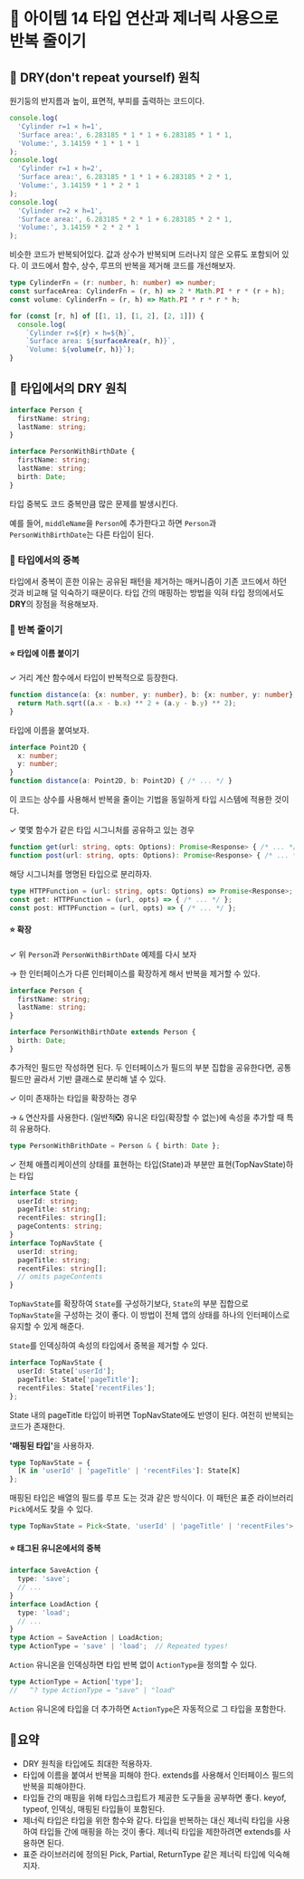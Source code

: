 # 📎 아이템 14 타입 연산과 제너릭 사용으로 반복 줄이기

## 📍 **DRY(don't repeat yourself) 원칙**

원기둥의 반지름과 높이, 표면적, 부피를 출력하는 코드이다.

```typescript
console.log(
  'Cylinder r=1 × h=1',
  'Surface area:', 6.283185 * 1 * 1 + 6.283185 * 1 * 1,
  'Volume:', 3.14159 * 1 * 1 * 1
);
console.log(
  'Cylinder r=1 × h=2',
  'Surface area:', 6.283185 * 1 * 1 + 6.283185 * 2 * 1,
  'Volume:', 3.14159 * 1 * 2 * 1
);
console.log(
  'Cylinder r=2 × h=1',
  'Surface area:', 6.283185 * 2 * 1 + 6.283185 * 2 * 1,
  'Volume:', 3.14159 * 2 * 2 * 1
);
```

비슷한 코드가 반복되어있다. 값과 상수가 반복되며 드러나지 않은 오류도 포함되어 있다. 이 코드에서 함수, 상수, 루프의 반복을 제거해 코드를 개선해보자.

```typescript
type CylinderFn = (r: number, h: number) => number;
const surfaceArea: CylinderFn = (r, h) => 2 * Math.PI * r * (r + h);
const volume: CylinderFn = (r, h) => Math.PI * r * r * h;

for (const [r, h] of [[1, 1], [1, 2], [2, 1]]) {
  console.log(
    `Cylinder r=${r} × h=${h}`,
    `Surface area: ${surfaceArea(r, h)}`,
    `Volume: ${volume(r, h)}`);
}
```

## 📍 **타입에서의 DRY 원칙**

```typescript
interface Person {
  firstName: string;
  lastName: string;
}

interface PersonWithBirthDate {
  firstName: string;
  lastName: string;
  birth: Date;
}
```

타입 중복도 코드 중복만큼 많은 문제를 발생시킨다.&#x20;

예를 들어, `middleName`을 `Person`에 추가한다고 하면 `Person`과 `PersonWithBirthDate`는 다른 타입이 된다.

### 🔗 타입에서의 중복

타입에서 중복이 흔한 이유는 공유된 패턴을 제거하는 매커니즘이 기존 코드에서 하던 것과 비교해 덜 익숙하기 때문이다. 타입 간의 매핑하는 방법을 익혀 타입 정의에서도 **DRY**의 장점을 적용해보자.

### 🔗 반복 줄이기

#### ⭐️ 타입에 이름 붙이기

✓ 거리 계산 함수에서 타입이 반복적으로 등장한다.

```typescript
function distance(a: {x: number, y: number}, b: {x: number, y: number}) {
  return Math.sqrt((a.x - b.x) ** 2 + (a.y - b.y) ** 2);
}
```

타입에 이름을 붙여보자.

```typescript
interface Point2D {
  x: number;
  y: number;
}
function distance(a: Point2D, b: Point2D) { /* ... */ }
```

이 코드는 상수를 사용해서 반복을 줄이는 기법을 동일하게 타입 시스템에 적용한 것이다.&#x20;

✓ 몇몇 함수가 같은 타입 시그니처를 공유하고 있는 경우

```typescript
function get(url: string, opts: Options): Promise<Response> { /* ... */ }
function post(url: string, opts: Options): Promise<Response> { /* ... */ }
```

해당 시그니처를 명명된 타입으로 분리하자.

```typescript
type HTTPFunction = (url: string, opts: Options) => Promise<Response>;
const get: HTTPFunction = (url, opts) => { /* ... */ };
const post: HTTPFunction = (url, opts) => { /* ... */ };
```

#### ⭐️ 확장

✓ 위 `Person`과 `PersonWithBirthDate` 예제를 다시 보자

→ 한 인터페이스가 다른 인터페이스를 확장하게 해서 반복을 제거할 수 있다.

```typescript
interface Person {
  firstName: string;
  lastName: string;
}

interface PersonWithBirthDate extends Person {
  birth: Date;
}
```

추가적인 필드만 작성하면 된다. 두 인터페이스가 필드의 부분 집합을 공유한다면, 공통 필드만 골라서 기반 클래스로 분리해 낼 수 있다.

✓ 이미 존재하는 타입을 확장하는 경우

→ `&` 연산자를 사용한다. (일반적❎) 유니온 타입(확장할 수 없는)에 속성을 추가할 때 특히 유용하다.

```typescript
type PersonWithBrithDate = Person & { birth: Date };
```

✓ 전체 애플리케이션의 상태를 표현하는 타입(State)과 부분만 표현(TopNavState)하는 타입

```typescript
interface State {
  userId: string;
  pageTitle: string;
  recentFiles: string[];
  pageContents: string;
}
interface TopNavState {
  userId: string;
  pageTitle: string;
  recentFiles: string[];
  // omits pageContents
}
```

`TopNavState`를 확장하여 `State`를 구성하기보다, `State`의 부분 집합으로 `TopNavState`을 구성하는 것이 좋다. 이 방법이 전체 앱의 상태를 하나의 인터페이스로 유지할 수 있게 해준다.

`State`를 인덱싱하여 속성의 타입에서 중복을 제거할 수 있다.

```typescript
interface TopNavState {
  userId: State['userId'];
  pageTitle: State['pageTitle'];
  recentFiles: State['recentFiles'];
};
```

State 내의 pageTitle 타입이 바뀌면 TopNavState에도 반영이 된다. 여전히 반복되는 코드가 존재한다.

**'매핑된 타입'**&#xC744; 사용하자.

```typescript
type TopNavState = {
  [K in 'userId' | 'pageTitle' | 'recentFiles']: State[K]
};
```

매핑된 타입은 배열의 필드를 루프 도는 것과 같은 방식이다. 이 패턴은 표준 라이브러리 `Pick`에서도 찾을 수 있다.

```typescript
type TopNavState = Pick<State, 'userId' | 'pageTitle' | 'recentFiles'>;
```

#### ⭐️ 태그된 유니온에서의 중복

```typescript
interface SaveAction {
  type: 'save';
  // ...
}
interface LoadAction {
  type: 'load';
  // ...
}
type Action = SaveAction | LoadAction;
type ActionType = 'save' | 'load';  // Repeated types!
```

`Action` 유니온을 인덱싱하면 타입 반복 없이 `ActionType`을 정의할 수 있다.

```typescript
type ActionType = Action['type'];
//   ^? type ActionType = "save" | "load"
```

`Action` 유니온에 타입을 더 추가하면 `ActionType`은 자동적으로 그 타입을 포함한다.



## 📍요약

* DRY 원칙을 타입에도 최대한 적용하자.
* 타입에 이름을 붙여서 반복을 피해야 한다. extends를 사용해서 인터페이스 필드의 반복을 피해야한다.
* 타입들 간의 매핑을 위해 타입스크립트가 제공한 도구들을 공부하면 좋다. keyof, typeof, 인덱싱, 매핑된 타입들이 포함된다.
* 제너릭 타입은 타입을 위한 함수와 같다. 타입을 반복하는 대신 제너릭 타입을 사용하여 타입들 간에 매핑을 하는 것이 좋다. 제너릭 타입을 제한하려면 extends를 사용하면 된다.
* 표준 라이브러리에 정의된 Pick, Partial, ReturnType 같은 제너릭 타입에 익숙해지자.


